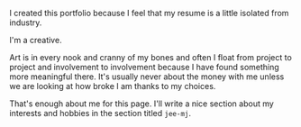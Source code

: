I created this portfolio because I feel that my resume is a little isolated from industry.

I'm a creative.

Art is in every nook and cranny of my bones and often I float from project to project and involvement to involvement because I have found something more meaningful there. It's usually never about the money with me unless we are looking at how broke I am thanks to my choices.

That's enough about me for this page. I'll write a nice section about my interests and hobbies in the section titled `jee-mj`.